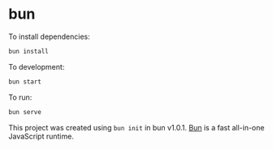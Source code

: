 # bun

To install dependencies:

```bash
bun install
```

To development:

```bash
bun start
```

To run:

```bash
bun serve
```

This project was created using `bun init` in bun v1.0.1. [Bun](https://bun.sh) is a fast all-in-one JavaScript runtime.
